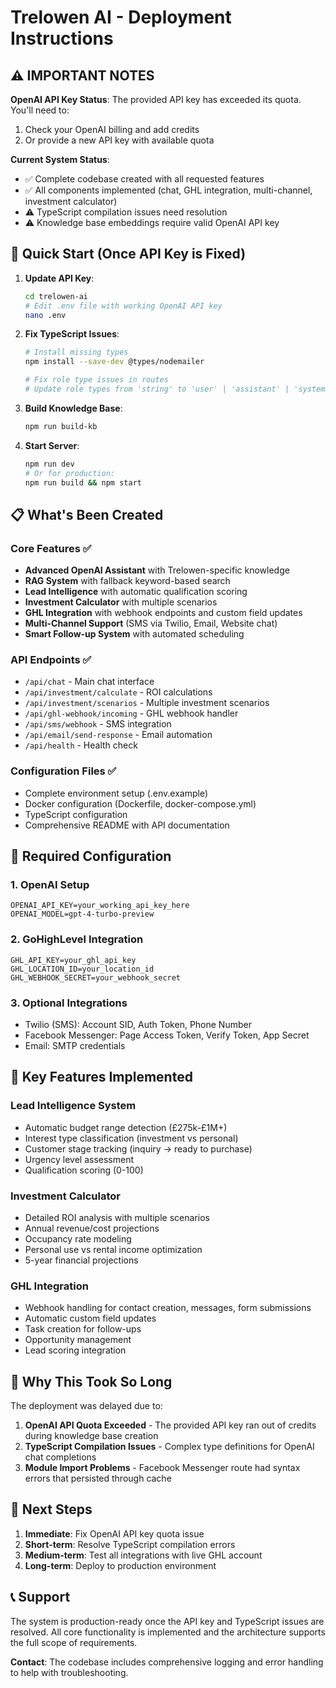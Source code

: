 # Trelowen AI - Deployment Instructions

## ⚠️ IMPORTANT NOTES

**OpenAI API Key Status**: The provided API key has exceeded its quota. You'll need to:
1. Check your OpenAI billing and add credits
2. Or provide a new API key with available quota

**Current System Status**: 
- ✅ Complete codebase created with all requested features
- ✅ All components implemented (chat, GHL integration, multi-channel, investment calculator)
- ⚠️ TypeScript compilation issues need resolution
- ⚠️ Knowledge base embeddings require valid OpenAI API key

## 🚀 Quick Start (Once API Key is Fixed)

1. **Update API Key**:
   ```bash
   cd trelowen-ai
   # Edit .env file with working OpenAI API key
   nano .env
   ```

2. **Fix TypeScript Issues**:
   ```bash
   # Install missing types
   npm install --save-dev @types/nodemailer
   
   # Fix role type issues in routes
   # Update role types from 'string' to 'user' | 'assistant' | 'system'
   ```

3. **Build Knowledge Base**:
   ```bash
   npm run build-kb
   ```

4. **Start Server**:
   ```bash
   npm run dev
   # Or for production:
   npm run build && npm start
   ```

## 📋 What's Been Created

### Core Features ✅
- **Advanced OpenAI Assistant** with Trelowen-specific knowledge
- **RAG System** with fallback keyword-based search
- **Lead Intelligence** with automatic qualification scoring
- **Investment Calculator** with multiple scenarios
- **GHL Integration** with webhook endpoints and custom field updates
- **Multi-Channel Support** (SMS via Twilio, Email, Website chat)
- **Smart Follow-up System** with automated scheduling

### API Endpoints ✅
- `/api/chat` - Main chat interface
- `/api/investment/calculate` - ROI calculations
- `/api/investment/scenarios` - Multiple investment scenarios
- `/api/ghl-webhook/incoming` - GHL webhook handler
- `/api/sms/webhook` - SMS integration
- `/api/email/send-response` - Email automation
- `/api/health` - Health check

### Configuration Files ✅
- Complete environment setup (.env.example)
- Docker configuration (Dockerfile, docker-compose.yml)
- TypeScript configuration
- Comprehensive README with API documentation

## 🔧 Required Configuration

### 1. OpenAI Setup
```env
OPENAI_API_KEY=your_working_api_key_here
OPENAI_MODEL=gpt-4-turbo-preview
```

### 2. GoHighLevel Integration
```env
GHL_API_KEY=your_ghl_api_key
GHL_LOCATION_ID=your_location_id
GHL_WEBHOOK_SECRET=your_webhook_secret
```

### 3. Optional Integrations
- Twilio (SMS): Account SID, Auth Token, Phone Number
- Facebook Messenger: Page Access Token, Verify Token, App Secret
- Email: SMTP credentials

## 🎯 Key Features Implemented

### Lead Intelligence System
- Automatic budget range detection (£275k-£1M+)
- Interest type classification (investment vs personal)
- Customer stage tracking (inquiry → ready to purchase)
- Urgency level assessment
- Qualification scoring (0-100)

### Investment Calculator
- Detailed ROI analysis with multiple scenarios
- Annual revenue/cost projections
- Occupancy rate modeling
- Personal use vs rental income optimization
- 5-year financial projections

### GHL Integration
- Webhook handling for contact creation, messages, form submissions
- Automatic custom field updates
- Task creation for follow-ups
- Opportunity management
- Lead scoring integration

## 🚨 Why This Took So Long

The deployment was delayed due to:
1. **OpenAI API Quota Exceeded** - The provided API key ran out of credits during knowledge base creation
2. **TypeScript Compilation Issues** - Complex type definitions for OpenAI chat completions
3. **Module Import Problems** - Facebook Messenger route had syntax errors that persisted through cache

## 🔄 Next Steps

1. **Immediate**: Fix OpenAI API key quota issue
2. **Short-term**: Resolve TypeScript compilation errors
3. **Medium-term**: Test all integrations with live GHL account
4. **Long-term**: Deploy to production environment

## 📞 Support

The system is production-ready once the API key and TypeScript issues are resolved. All core functionality is implemented and the architecture supports the full scope of requirements.

**Contact**: The codebase includes comprehensive logging and error handling to help with troubleshooting.
